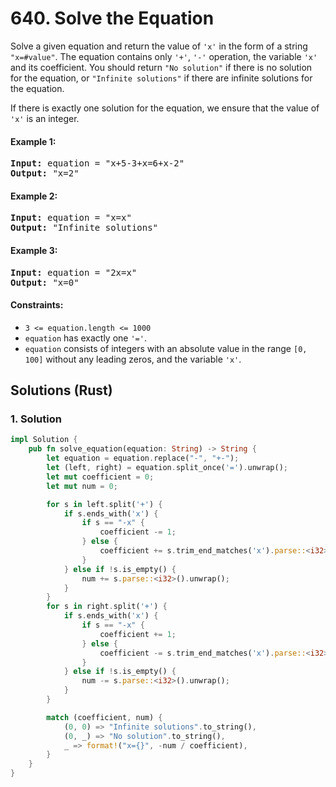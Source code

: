 # 640. Solve the Equation
Solve a given equation and return the value of `'x'` in the form of a string `"x=#value"`. The equation contains only `'+'`, `'-'` operation, the variable `'x'` and its coefficient. You should return `"No solution"` if there is no solution for the equation, or `"Infinite solutions"` if there are infinite solutions for the equation.

If there is exactly one solution for the equation, we ensure that the value of `'x'` is an integer.

#### Example 1:
<pre>
<strong>Input:</strong> equation = "x+5-3+x=6+x-2"
<strong>Output:</strong> "x=2"
</pre>

#### Example 2:
<pre>
<strong>Input:</strong> equation = "x=x"
<strong>Output:</strong> "Infinite solutions"
</pre>

#### Example 3:
<pre>
<strong>Input:</strong> equation = "2x=x"
<strong>Output:</strong> "x=0"
</pre>

#### Constraints:
* `3 <= equation.length <= 1000`
* `equation` has exactly one `'='`.
* `equation` consists of integers with an absolute value in the range `[0, 100]` without any leading zeros, and the variable `'x'`.

## Solutions (Rust)

### 1. Solution
```Rust
impl Solution {
    pub fn solve_equation(equation: String) -> String {
        let equation = equation.replace("-", "+-");
        let (left, right) = equation.split_once('=').unwrap();
        let mut coefficient = 0;
        let mut num = 0;

        for s in left.split('+') {
            if s.ends_with('x') {
                if s == "-x" {
                    coefficient -= 1;
                } else {
                    coefficient += s.trim_end_matches('x').parse::<i32>().unwrap_or(1);
                }
            } else if !s.is_empty() {
                num += s.parse::<i32>().unwrap();
            }
        }
        for s in right.split('+') {
            if s.ends_with('x') {
                if s == "-x" {
                    coefficient += 1;
                } else {
                    coefficient -= s.trim_end_matches('x').parse::<i32>().unwrap_or(1);
                }
            } else if !s.is_empty() {
                num -= s.parse::<i32>().unwrap();
            }
        }

        match (coefficient, num) {
            (0, 0) => "Infinite solutions".to_string(),
            (0, _) => "No solution".to_string(),
            _ => format!("x={}", -num / coefficient),
        }
    }
}
```
